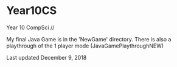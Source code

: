 # Year10CS
Year 10 CompSci //

My final Java Game is in the 'NewGame' directory.
There is also a playthrough of the 1 player mode (JavaGamePlaythroughNEW)

Last updated December 9, 2018
